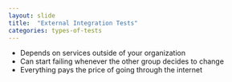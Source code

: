 ```yaml
---
layout: slide
title:  "External Integration Tests"
categories: types-of-tests
---
```


* Depends on services outside of your organization
* Can start failing whenever the other group decides to change
* Everything pays the price of going through the internet
